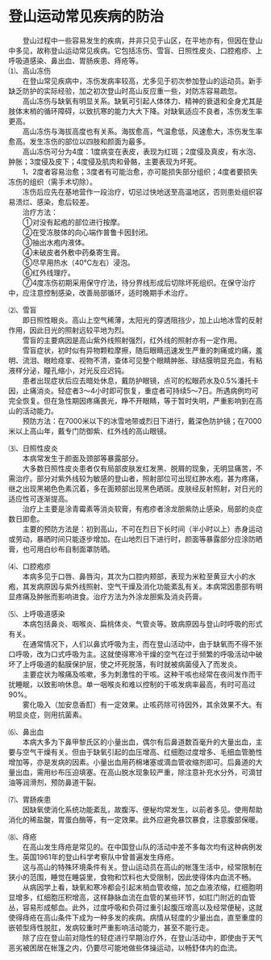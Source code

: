# 登山运动常见疾病的防治  

&emsp;&emsp;登山过程中一些容易发生的疾病，并非只见于山区，在平地亦有，但因在登山中多见，故称登山运动常见疾病。它包括冻伤、雪盲、日照性皮炎、口腔疱疹、上呼吸道感染、鼻出血、胃肠疾患、痔疮等。  
⑴、高山冻伤  
&emsp;&emsp;在登山常见疾病中，冻伤发病率较高，尤多见于初次参加登山的运动员。新手缺乏防护的实际经验，加之初次登山时高山反应重一些，对防冻容易疏忽。  
&emsp;&emsp;高山冻伤与缺氧有明显关系。缺氧可引起人体体力、精神的衰退和全身尤其是肢体末梢的循环障碍，以致抗寒的能力大大下降。对缺氧适应不良者，冻伤发生率更高。  
&emsp;&emsp;高山冻伤与海拔高度也有关系。海拔愈高，气温愈低，风速愈大，冻伤发生率愈高。发生冻伤的部位以四肢和颜面为最多。  
&emsp;&emsp;高山冻伤可分为4度：1度病变在表皮，表现为红斑；2度侵及真皮，有水泡、肿胀；3度侵及皮下；4度侵及肌肉和骨骼，主要表现为坏死。  
&emsp;&emsp;1、2度者容易治愈；3度者有可能治愈，亦可能损失部分组织；4度者要损失冻伤的组织（需手术切除）。  
&emsp;&emsp;冻伤后应先在基地营作一段治疗，切忌过快地送至高温地区，否则患处组织容易溃烂、感染，愈后较差。  
&emsp;&emsp;治疗方法：  
&emsp;&emsp;①对没有起疱的部位进行按摩。  
&emsp;&emsp;②在受冻肢体的向心端作普鲁卡因封闭。  
&emsp;&emsp;③抽出水疱内液体。  
&emsp;&emsp;④未破皮者外敷中药桑寄生膏。  
&emsp;&emsp;⑤尽早用热水（40℃左右）浸泡。  
&emsp;&emsp;⑥红外线理疗。  
&emsp;&emsp;⑦4度冻伤初期采用保守疗法，待分界线形成后切除坏死组织。在保守治疗中，应注意控制感染，改善局部循环，适时晚期手术治疗。  

⑵、雪盲  
&emsp;&emsp;即日照性眼炎。高山上空气稀薄，太阳光的穿透阻挡少，加上山地冰雪的反射作用，因此日光的照射远较平地为烈。  
&emsp;&emsp;雪盲的主要病因是高山紫外线照射强烈，红外线的照射亦有一定作用。  
&emsp;&emsp;雪盲症状，初时似有异物颗粒摩擦，随后眼睛迅速发生严重的刺痛或灼痛，羞明、流泪、眼睑痉挛、视物不清，查体可见整个眼睛肿胀、球结膜明显充血，有粘液样分泌，瞳孔缩小，对光反应迟钝。  
&emsp;&emsp;患者出现症状后应去暗处休息，戴防护眼镜，点可的松眼药水及0.5%潘托卡因，止痛消炎。轻症者3～4小时即可恢复，重症者可持续5～7日。所遇病例均可完全恢复。但在急性期因疼痛畏光，睁不开眼睛，等于暂时失明，严重影响到在高山的活动能力。  
&emsp;&emsp;预防方法：在7000米以下的冰雪地带或烈日下进行，戴深色防护镜；在7000米以上高山年，戴专门防御紫、红外线的高山眼镜。  

⑶、日照性皮炎  
&emsp;&emsp;本病常发生于颜面及颈部等暴露部分。  
&emsp;&emsp;大多数日照性皮炎患者仅有局部皮肤发红发黑、脱屑的现象，无明显痛苦，不需治疗。部分对紫外线较为敏感的登山者，照射部位可出现红肿水疱，甚为疼痛，继之出现黑褐色色素沉着，多在面颊部出现黑色晒斑。皮肤经反射照射，对日光的适应性可逐渐提高。  
&emsp;&emsp;治疗上主要是涂青霉素等消炎软膏，有疱疹者涂龙胆紫防止感染，局部的炎症数日即愈。  
&emsp;&emsp;主要的预防方法是：初到高山，不可在烈日下长时间（半小时以上）赤身运动或劳动，暴晒时间只能逐步增加。在山地烈日下进行时，颜面等暴露部分应涂防晒膏，也可用白纱布自制面罩防晒。  

⑷、口腔疱疹  
&emsp;&emsp;本病多见于口唇、鼻唇沟，其次为口腔内颊部，表现为米粒至黄豆大小的水疱，其发病原因与紫外线照射、空气干燥及消化功能紊乱有关。本病常因患部有明显疼痛及肿胀而影响进食。治疗方法为外涂龙胆紫及消炎药膏。  

⑸、上呼吸道感染  
&emsp;&emsp;本病包括鼻炎、咽喉炎、扁桃体炎、气管炎等。致病原因与登山时呼吸的形式有关。  
&emsp;&emsp;在通常情况下，人们以鼻式呼吸为主，而在登山活动中，由于缺氧而不得不张口呼吸，改为口式呼吸为主。这就使得寒冷干燥的空气在过于频繁的呼吸活动中破坏了上呼吸道的黏膜保护层，使之坏死脱落，有时就被病菌侵入了而发炎。  
&emsp;&emsp;主要症状为喉痛及咳嗽，多为刺激性的干咳。这种干咳也经常在夜间发作而干扰睡眠，以致影响休息。单一咽喉炎和难以控制的干咳发病率最高，有时可高过90%。  
&emsp;&emsp;雾化吸入（加安息香酊）有一定效果。止咳药除可待因外，其余效果不大。有明显炎症，则用抗菌素。  

⑹、鼻出血  
&emsp;&emsp;本病大多为下鼻甲黎氏区的小量出血，偶尔有后鼻道数百毫升的大量出血，主要与空气干燥有关。但由于缺氧引起的血压增高、红细胞过度增多、毛细血管脆性增加等，亦是发病的因素。小量出血用药棉堵塞或滴血管收缩剂即可。后鼻道的大量出血，需用纱布压迫填塞。在高山脱水现象较严重，除注意补充水分外，可滴甘油等润滑剂，预防鼻道干裂。  

⑺、胃肠疾患  
&emsp;&emsp;因缺氧使消化系统功能紊乱，故腹泻、便秘均常发生，以前者多见。使用帮助消化的稀盐酸，胃蛋白酶等，有一定效果。此外应避免暴饮暴食，注意腹部保暖。  

⑻、痔疮  
&emsp;&emsp;在高山发生痔疮是常见的。在中国登山队的活动中差不多每次均有这种病例发生。英国1961年的登山科学考察队中曾普遍发生痔疮。  
&emsp;&emsp;这与高山的特殊环境条件有关。登山运动员在高山的帐篷生活中，经常限制在狭小的范围，睡觉在睡袋里，食物和饮料也大受限制，因此使得体内血流不畅。  
&emsp;&emsp;从病因学上看，缺氧和寒冷都会引起末梢血管收缩，加之血液浓缩，红细胞明显增多，红细胞压积增高，这样静脉血流在血管的某些环节，如肛门附近的血管丛，容易形成郁血。此外，过度呼吸和负荷过重引起腹压增高以及经常便秘，这就使得痔疮在高山条件下成为一种多发的疾病。病情从轻度的少量出血，直至重度的嵌顿型痔性脱肛，发病较重时严重影响活动能力，甚至不能行走。  
&emsp;&emsp;除了应在登山前对隐性的轻症进行早期治疗外，在登山活动中，即使由于天气恶劣被困居在帐篷之内，仍要尽可能地做些体操运动，以畅舒体内的血流。  
<!-- Last processed: 2025-07-22 03:44:30 -->
